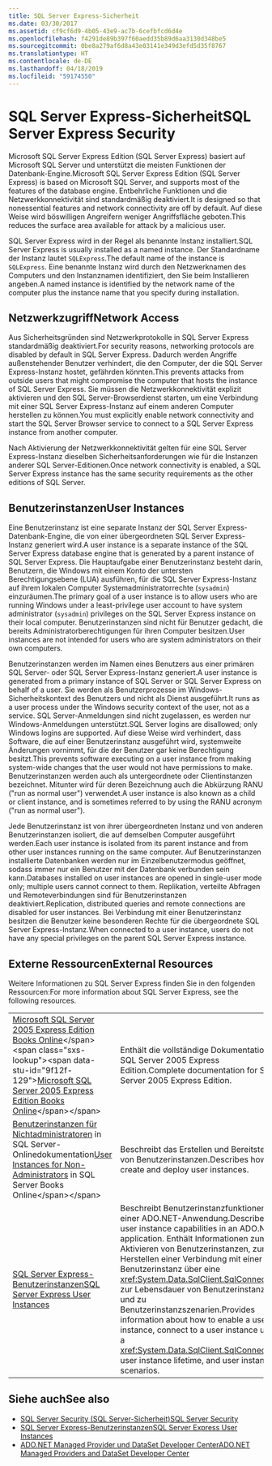 ```yaml
---
title: SQL Server Express-Sicherheit
ms.date: 03/30/2017
ms.assetid: cf9cf6d9-4b05-43e9-ac7b-6cefbfcd6d4e
ms.openlocfilehash: f4291de89b397f60aedd35b89d6aa3130d348be5
ms.sourcegitcommit: 0be8a279af6d8a43e03141e349d3efd5d35f8767
ms.translationtype: HT
ms.contentlocale: de-DE
ms.lasthandoff: 04/18/2019
ms.locfileid: "59174550"
---
```

# <a name="sql-server-express-security"></a><span data-ttu-id="9f12f-102">SQL Server Express-Sicherheit</span><span class="sxs-lookup"><span data-stu-id="9f12f-102">SQL Server Express Security</span></span>
<span data-ttu-id="9f12f-103">Microsoft SQL Server Express Edition (SQL Server Express) basiert auf Microsoft SQL Server und unterstützt die meisten Funktionen der Datenbank-Engine.</span><span class="sxs-lookup"><span data-stu-id="9f12f-103">Microsoft SQL Server Express Edition (SQL Server Express) is based on Microsoft SQL Server, and supports most of the features of the database engine.</span></span> <span data-ttu-id="9f12f-104">Entbehrliche Funktionen und die Netzwerkkonnektivität sind standardmäßig deaktiviert.</span><span class="sxs-lookup"><span data-stu-id="9f12f-104">It is designed so that nonessential features and network connectivity are off by default.</span></span> <span data-ttu-id="9f12f-105">Auf diese Weise wird böswilligen Angreifern weniger Angriffsfläche geboten.</span><span class="sxs-lookup"><span data-stu-id="9f12f-105">This reduces the surface area available for attack by a malicious user.</span></span>  
  
 <span data-ttu-id="9f12f-106">SQL Server Express wird in der Regel als benannte Instanz installiert.</span><span class="sxs-lookup"><span data-stu-id="9f12f-106">SQL Server Express is usually installed as a named instance.</span></span> <span data-ttu-id="9f12f-107">Der Standardname der Instanz lautet `SQLExpress`.</span><span class="sxs-lookup"><span data-stu-id="9f12f-107">The default name of the instance is `SQLExpress`.</span></span> <span data-ttu-id="9f12f-108">Eine benannte Instanz wird durch den Netzwerknamen des Computers und den Instanznamen identifiziert, den Sie beim Installieren angeben.</span><span class="sxs-lookup"><span data-stu-id="9f12f-108">A named instance is identified by the network name of the computer plus the instance name that you specify during installation.</span></span>  
  
## <a name="network-access"></a><span data-ttu-id="9f12f-109">Netzwerkzugriff</span><span class="sxs-lookup"><span data-stu-id="9f12f-109">Network Access</span></span>  
 <span data-ttu-id="9f12f-110">Aus Sicherheitsgründen sind Netzwerkprotokolle in SQL Server Express standardmäßig deaktiviert.</span><span class="sxs-lookup"><span data-stu-id="9f12f-110">For security reasons, networking protocols are disabled by default in SQL Server Express.</span></span> <span data-ttu-id="9f12f-111">Dadurch werden Angriffe außenstehender Benutzer verhindert, die den Computer, der die SQL Server Express-Instanz hostet, gefährden könnten.</span><span class="sxs-lookup"><span data-stu-id="9f12f-111">This prevents attacks from outside users that might compromise the computer that hosts the instance of SQL Server Express.</span></span> <span data-ttu-id="9f12f-112">Sie müssen die Netzwerkkonnektivität explizit aktivieren und den SQL Server-Browserdienst starten, um eine Verbindung mit einer SQL Server Express-Instanz auf einem anderen Computer herstellen zu können.</span><span class="sxs-lookup"><span data-stu-id="9f12f-112">You must explicitly enable network connectivity and start the SQL Server Browser service to connect to a SQL Server Express instance from another computer.</span></span>  
  
 <span data-ttu-id="9f12f-113">Nach Aktivierung der Netzwerkkonnektivität gelten für eine SQL Server Express-Instanz dieselben Sicherheitsanforderungen wie für die Instanzen anderer SQL Server-Editionen.</span><span class="sxs-lookup"><span data-stu-id="9f12f-113">Once network connectivity is enabled, a SQL Server Express instance has the same security requirements as the other editions of SQL Server.</span></span>  
  
## <a name="user-instances"></a><span data-ttu-id="9f12f-114">Benutzerinstanzen</span><span class="sxs-lookup"><span data-stu-id="9f12f-114">User Instances</span></span>  
 <span data-ttu-id="9f12f-115">Eine Benutzerinstanz ist eine separate Instanz der SQL Server Express-Datenbank-Engine, die von einer übergeordneten SQL Server Express-Instanz generiert wird.</span><span class="sxs-lookup"><span data-stu-id="9f12f-115">A user instance is a separate instance of the SQL Server Express database engine that is generated by a parent instance of SQL Server Express.</span></span> <span data-ttu-id="9f12f-116">Die Hauptaufgabe einer Benutzerinstanz besteht darin, Benutzern, die Windows mit einem Konto der untersten Berechtigungsebene (LUA) ausführen, für die SQL Server Express-Instanz auf ihrem lokalen Computer Systemadministratorrechte (`sysadmin`) einzuräumen.</span><span class="sxs-lookup"><span data-stu-id="9f12f-116">The primary goal of a user instance is to allow users who are running Windows under a least-privilege user account to have system administrator (`sysadmin`) privileges on the SQL Server Express instance on their local computer.</span></span> <span data-ttu-id="9f12f-117">Benutzerinstanzen sind nicht für Benutzer gedacht, die bereits Administratorberechtigungen für ihren Computer besitzen.</span><span class="sxs-lookup"><span data-stu-id="9f12f-117">User instances are not intended for users who are system administrators on their own computers.</span></span>  
  
 <span data-ttu-id="9f12f-118">Benutzerinstanzen werden im Namen eines Benutzers aus einer primären SQL Server- oder SQL Server Express-Instanz generiert.</span><span class="sxs-lookup"><span data-stu-id="9f12f-118">A user instance is generated from a primary instance of SQL Server or SQL Server Express on behalf of a user.</span></span> <span data-ttu-id="9f12f-119">Sie werden als Benutzerprozesse im Windows-Sicherheitskontext des Benutzers und nicht als Dienst ausgeführt.</span><span class="sxs-lookup"><span data-stu-id="9f12f-119">It runs as a user process under the Windows security context of the user, not as a service.</span></span> <span data-ttu-id="9f12f-120">SQL Server-Anmeldungen sind nicht zugelassen, es werden nur Windows-Anmeldungen unterstützt.</span><span class="sxs-lookup"><span data-stu-id="9f12f-120">SQL Server logins are disallowed; only Windows logins are supported.</span></span> <span data-ttu-id="9f12f-121">Auf diese Weise wird verhindert, dass Software, die auf einer Benutzerinstanz ausgeführt wird, systemweite Änderungen vornimmt, für die der Benutzer gar keine Berechtigung besitzt.</span><span class="sxs-lookup"><span data-stu-id="9f12f-121">This prevents software executing on a user instance from making system-wide changes that the user would not have permissions to make.</span></span> <span data-ttu-id="9f12f-122">Benutzerinstanzen werden auch als untergeordnete oder Clientinstanzen bezeichnet. Mitunter wird für deren Bezeichnung auch die Abkürzung RANU ("run as normal user") verwendet.</span><span class="sxs-lookup"><span data-stu-id="9f12f-122">A user instance is also known as a child or client instance, and is sometimes referred to by using the RANU acronym ("run as normal user").</span></span>  
  
 <span data-ttu-id="9f12f-123">Jede Benutzerinstanz ist von ihrer übergeordneten Instanz und von anderen Benutzerinstanzen isoliert, die auf demselben Computer ausgeführt werden.</span><span class="sxs-lookup"><span data-stu-id="9f12f-123">Each user instance is isolated from its parent instance and from other user instances running on the same computer.</span></span> <span data-ttu-id="9f12f-124">Auf Benutzerinstanzen installierte Datenbanken werden nur im Einzelbenutzermodus geöffnet, sodass immer nur ein Benutzer mit der Datenbank verbunden sein kann.</span><span class="sxs-lookup"><span data-stu-id="9f12f-124">Databases installed on user instances are opened in single-user mode only; multiple users cannot connect to them.</span></span> <span data-ttu-id="9f12f-125">Replikation, verteilte Abfragen und Remoteverbindungen sind für Benutzerinstanzen deaktiviert.</span><span class="sxs-lookup"><span data-stu-id="9f12f-125">Replication, distributed queries and remote connections are disabled for user instances.</span></span> <span data-ttu-id="9f12f-126">Bei Verbindung mit einer Benutzerinstanz besitzen die Benutzer keine besonderen Rechte für die übergeordnete SQL Server Express-Instanz.</span><span class="sxs-lookup"><span data-stu-id="9f12f-126">When connected to a user instance, users do not have any special privileges on the parent SQL Server Express instance.</span></span>  
  
## <a name="external-resources"></a><span data-ttu-id="9f12f-127">Externe Ressourcen</span><span class="sxs-lookup"><span data-stu-id="9f12f-127">External Resources</span></span>  
 <span data-ttu-id="9f12f-128">Weitere Informationen zu SQL Server Express finden Sie in den folgenden Ressourcen:</span><span class="sxs-lookup"><span data-stu-id="9f12f-128">For more information about SQL Server Express, see the following resources.</span></span>  
  
|||  
|-|-|  
|<span data-ttu-id="9f12f-129">[Microsoft SQL Server 2005 Express Edition Books Online](https://docs.microsoft.com/previous-versions/sql/sql-server-2005/ms165706(v=sql.90))</span><span class="sxs-lookup"><span data-stu-id="9f12f-129">[Microsoft SQL Server 2005 Express Edition Books Online](https://docs.microsoft.com/previous-versions/sql/sql-server-2005/ms165706(v=sql.90))</span></span>|<span data-ttu-id="9f12f-130">Enthält die vollständige Dokumentation zu SQL Server 2005 Express Edition.</span><span class="sxs-lookup"><span data-stu-id="9f12f-130">Complete documentation for SQL Server 2005 Express Edition.</span></span>|  
|<span data-ttu-id="9f12f-131">[Benutzerinstanzen für Nichtadministratoren](https://docs.microsoft.com/previous-versions/sql/sql-server-2008/ms143684(v=sql.100)) in SQL Server-Onlinedokumentation</span><span class="sxs-lookup"><span data-stu-id="9f12f-131">[User Instances for Non-Administrators](https://docs.microsoft.com/previous-versions/sql/sql-server-2008/ms143684(v=sql.100)) in SQL Server Books Online</span></span>|<span data-ttu-id="9f12f-132">Beschreibt das Erstellen und Bereitstellen von Benutzerinstanzen.</span><span class="sxs-lookup"><span data-stu-id="9f12f-132">Describes how to create and deploy user instances.</span></span>|  
|[<span data-ttu-id="9f12f-133">SQL Server Express-Benutzerinstanzen</span><span class="sxs-lookup"><span data-stu-id="9f12f-133">SQL Server Express User Instances</span></span>](../../../../../docs/framework/data/adonet/sql/sql-server-express-user-instances.md)|<span data-ttu-id="9f12f-134">Beschreibt Benutzerinstanzfunktionen in einer ADO.NET-Anwendung.</span><span class="sxs-lookup"><span data-stu-id="9f12f-134">Describes user instance capabilities in an ADO.NET application.</span></span> <span data-ttu-id="9f12f-135">Enthält Informationen zum Aktivieren von Benutzerinstanzen, zum Herstellen einer Verbindung mit einer Benutzerinstanz über eine <xref:System.Data.SqlClient.SqlConnection>, zur Lebensdauer von Benutzerinstanzen und zu Benutzerinstanzszenarien.</span><span class="sxs-lookup"><span data-stu-id="9f12f-135">Provides information about how to enable a user instance, connect to a user instance using a <xref:System.Data.SqlClient.SqlConnection>, user instance lifetime, and user instance scenarios.</span></span>|  
  
## <a name="see-also"></a><span data-ttu-id="9f12f-136">Siehe auch</span><span class="sxs-lookup"><span data-stu-id="9f12f-136">See also</span></span>

- [<span data-ttu-id="9f12f-137">SQL Server Security (SQL Server-Sicherheit)</span><span class="sxs-lookup"><span data-stu-id="9f12f-137">SQL Server Security</span></span>](../../../../../docs/framework/data/adonet/sql/sql-server-security.md)
- [<span data-ttu-id="9f12f-138">SQL Server Express-Benutzerinstanzen</span><span class="sxs-lookup"><span data-stu-id="9f12f-138">SQL Server Express User Instances</span></span>](../../../../../docs/framework/data/adonet/sql/sql-server-express-user-instances.md)
- [<span data-ttu-id="9f12f-139">ADO.NET Managed Provider und DataSet Developer Center</span><span class="sxs-lookup"><span data-stu-id="9f12f-139">ADO.NET Managed Providers and DataSet Developer Center</span></span>](https://go.microsoft.com/fwlink/?LinkId=217917)
